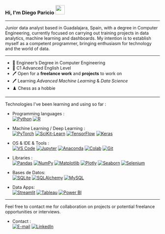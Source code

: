 ### Hi, I'm Diego Paricio <img src="https://raw.githubusercontent.com/iampavangandhi/iampavangandhi/master/gifs/Hi.gif" width="30px"></h2>
__________________________________________________________________________________________________________________________________________________________
Junior data analyst based in Guadalajara, Spain, with a degree in Computer Engineering, currently focused on carrying out training projects in data analytics, machine learning and dashboards. My intention is to establish myself as a competent programmer, bringing enthusiasm for technology and the world of data.

__________________________________________________________________________________________________________________________________________________________
- 📜 Engineer’s Degree in Computer Engineering
- 📜 C1 Advanced English Level
- 🖊️ Open for a **freelance work** and **projects** to work on
- 🖊️ Learning *Advanced Machine Learning* & *Data Science*
- ♟️ Chess as a hobbie
___________________________________________________________________________________________________________________________________________________________
Technologies I've been learning and using so far :

- Programming languages : <br />
    [![Python](https://img.shields.io/badge/-Python-3776AB?style=flat-square&logo=python&logoColor=white)](https://www.python.org/)
    [![R](https://img.shields.io/badge/-R%20(language)-276DC3?style=flat-square&logo=r&logoColor=white)](https://www.r-project.org/)
  
- Machine Learning / Deep Learning : <br />
    [![PyTorch](https://img.shields.io/badge/-PyTorch-EE4C2C?style=flat-square&logo=pytorch&logoColor=white)](https://pytorch.org/)
    [![SciKit-Learn](https://img.shields.io/badge/-scikit%20learn-F7931E?style=flat-square&logo=scikit-learn&logoColor=white)](https://scikit-learn.org/stable/)
    [![TensorFlow](https://img.shields.io/badge/-TensorFlow-FF6F00?style=flat-square&logo=tensorflow&logoColor=white)](https://www.tensorflow.org/)
    [![Keras](https://img.shields.io/badge/-Keras-D00000?style=flat-square&logo=keras&logoColor=white)](https://keras.io/)

- OS & IDE & Tools : <br />
    [![VS Code](https://img.shields.io/badge/-VS%20Code-007ACC?style=flat-square&logo=visual-studio-code&logoColor=white)](https://code.visualstudio.com/)
    [![Jupyter](https://img.shields.io/badge/-Jupyter-F37626?style=flat-square&logo=jupyter&logoColor=white)](https://jupyter.org/)
    [![Anaconda](https://img.shields.io/badge/-Anaconda-44A833?style=flat-square&logo=anaconda&logoColor=white)](https://www.anaconda.com/)
    [![Colab](https://img.shields.io/badge/-Colab-F9AB00?style=flat-square&logo=google-colab&logoColor=white)](https://colab.research.google.com/)
    [![Git](https://img.shields.io/badge/-Git-F05032?style=flat-square&logo=git&logoColor=white)](https://git-scm.com/)
  
- Libraries : <br />
    [![Pandas](http://img.shields.io/badge/-Pandas-150458?style=flat-square&logo=pandas&logoColor=white)](https://pandas.pydata.org/)
    [![NumPy](http://img.shields.io/badge/-NumPy-013243?style=flat-square&logo=numpy&logoColor=white)](https://numpy.org/)
    [![Matplotlib](http://img.shields.io/badge/-Matplotlib-007ACC?style=flat-square&logo=matplotlib&logoColor=white)](https://matplotlib.org/)
    [![Plotly](http://img.shields.io/badge/-Plotly-3F4F75?style=flat-square&logo=plotly&logoColor=white)](https://plotly.com/)
    [![Seaborn](http://img.shields.io/badge/-Seaborn-276DC3?style=flat-square&logo=seaborn&logoColor=white)](https://seaborn.pydata.org/)
    [![Selenium](http://img.shields.io/badge/-Selenium-43B02A?style=flat-square&logo=selenium&logoColor=white)](https://www.selenium.dev/)

- Bases de Datos: <br />
    [![SQLite](http://img.shields.io/badge/-SQLite-003B57?style=flat-square&logo=sqlite&logoColor=white)](https://www.sqlite.org/)
    [![SQLAlchemy](http://img.shields.io/badge/-SQLAlchemy-D71F00?style=flat-square&logo=sqlalchemy&logoColor=white)](https://www.sqlalchemy.org/)
    [![MySQL](http://img.shields.io/badge/-MySQL-4479A1?style=flat-square&logo=mysql&logoColor=white)](https://www.mysql.com/)

- Data Apps: <br />
    [![Streamlit](http://img.shields.io/badge/-Streamlit-FF4B4B?style=flat-square&logo=streamlit&logoColor=white)](https://streamlit.io/)
  [![Tableau](http://img.shields.io/badge/-Tableau-276DC3?style=flat-square&logo=tableau&logoColor=white)](https://www.tableau.com/)
  [![Power BI](http://img.shields.io/badge/-Powerbi-FFA500?style=flat-square&logo=powerbi&logoColor=white)](https://app.powerbi.com/)

___________________________________________________________________________________________________________________________________________________________
Feel free to contact me for collaboration on projects or potential freelance opportunities or interviews.

- Contact : <br />
    [![E-mail](https://img.shields.io/badge/E--mail-D14836?style=flat-square&logo=gmail&logoColor=white)](mailto:diegoparicio@gmail.com)
    [![LinkedIn](https://img.shields.io/badge/LinkedIn-0077B5?style=flat-square&logo=linkedin&logoColor=white)](https://www.linkedin.com/in/diegoparicio/)
